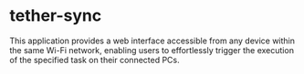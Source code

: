 # tether-sync
This application provides a web interface accessible from any device within the same Wi-Fi network, enabling users to effortlessly trigger the execution of the specified task on their connected PCs.
